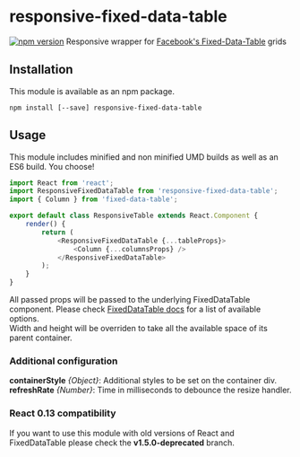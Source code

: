 # responsive-fixed-data-table
[![npm version](https://badge.fury.io/js/responsive-fixed-data-table.svg)](http://badge.fury.io/js/responsive-fixed-data-table)
Responsive wrapper for [Facebook's Fixed-Data-Table](https://github.com/facebook/fixed-data-table) grids

## Installation
This module is available as an npm package.

	npm install [--save] responsive-fixed-data-table

## Usage
This module includes minified and non minified UMD builds as well as an ES6 build. You choose!

```js
import React from 'react';
import ResponsiveFixedDataTable from 'responsive-fixed-data-table';
import { Column } from 'fixed-data-table';

export default class ResponsiveTable extends React.Component {
	render() {
		return (
			<ResponsiveFixedDataTable {...tableProps}>
				<Column {...columnsProps} />
			</ResponsiveFixedDataTable>
		);
	}
}
```

All passed props will be passed to the underlying FixedDataTable component. Please check [FixedDataTable docs](http://facebook.github.io/fixed-data-table/api-table.html) for a list of available options.  
Width and height will be overriden to take all the available space of its parent container.

### Additional configuration
**containerStyle** *{Object}*: Additional styles to be set on the container div.  
**refreshRate** *{Number}*: Time in milliseconds to debounce the resize handler.

### React 0.13 compatibility
If you want to use this module with old versions of React and FixedDataTable please check the **v1.5.0-deprecated** branch.